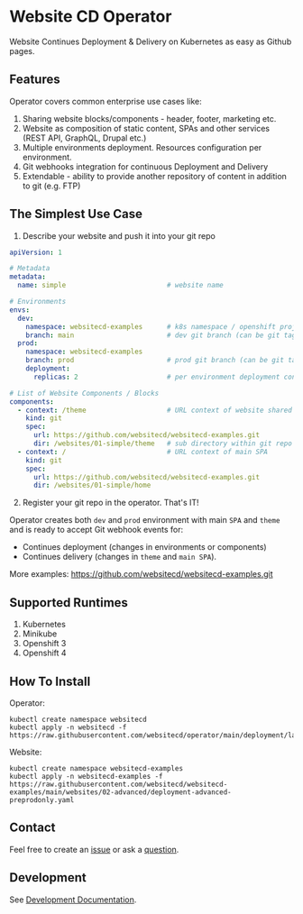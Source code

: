 # Website CD Operator

Website Continues Deployment & Delivery on Kubernetes as easy as Github pages.

## Features

Operator covers common enterprise use cases like:

1. Sharing website blocks/components - header, footer, marketing etc.
2. Website as composition of static content, SPAs and other services (REST API, GraphQL, Drupal etc.)
3. Multiple environments deployment. Resources configuration per environment. 
4. Git webhooks integration for continuous Deployment and Delivery
5. Extendable - ability to provide another repository of content in addition to git (e.g. FTP)


## The Simplest Use Case

1. Describe your website and push it into your git repo
```yaml
apiVersion: 1

# Metadata
metadata:
  name: simple                         # website name

# Environments
envs:
  dev:
    namespace: websitecd-examples      # k8s namespace / openshift project
    branch: main                       # dev git branch (can be git tag)
  prod:
    namespace: websitecd-examples
    branch: prod                       # prod git branch (can be git tag e.g. "1.0.0")
    deployment:
      replicas: 2                      # per environment deployment configuration

# List of Website Components / Blocks
components:
  - context: /theme                    # URL context of website shared component
    kind: git
    spec:
      url: https://github.com/websitecd/websitecd-examples.git
      dir: /websites/01-simple/theme   # sub directory within git repo
  - context: /                         # URL context of main SPA
    kind: git
    spec:
      url: https://github.com/websitecd/websitecd-examples.git
      dir: /websites/01-simple/home
```

2. Register your git repo in the operator. That's IT!

Operator creates both `dev` and `prod` environment with main `SPA` and `theme` and is ready
to accept Git webhook events for:
* Continues deployment (changes in environments or components)
* Continues delivery (changes in `theme` and `main SPA`).

More examples: https://github.com/websitecd/websitecd-examples.git

## Supported Runtimes

1. Kubernetes
2. Minikube
3. Openshift 3
4. Openshift 4

## How To Install

Operator:
```shell
kubectl create namespace websitecd
kubectl apply -n websitecd -f https://raw.githubusercontent.com/websitecd/operator/main/deployment/latest/websitecd.yaml
```

Website:
```shell
kubectl create namespace websitecd-examples
kubectl apply -n websitecd-examples -f https://raw.githubusercontent.com/websitecd/websitecd-examples/main/websites/02-advanced/deployment-advanced-preprodonly.yaml
```

## Contact

Feel free to create an [issue](https://github.com/websitecd/operator/issues) or ask a [question](https://github.com/websitecd/operator/discussions).

## Development

See [Development Documentation](docs/DEVELOPMENT.md).
